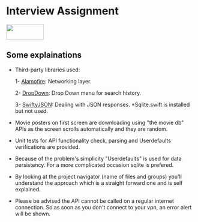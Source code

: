 # Interview Assignment
<img src="https://www.themoviedb.org/assets/2/v4/logos/408x161-powered-by-rectangle-green-bb4301c10ddc749b4e79463811a68afebeae66ef43d17bcfd8ff0e60ded7ce99.png" width="100" height="40" />

## Some explainations 
- Third-party libraries used:

  1- [Alamofire](https://github.com/Alamofire/Alamofire): Networking layer.
  
  2- [DropDown](https://github.com/AssistoLab/DropDown): Drop Down menu for search history.
  
  3- [SwiftyJSON](https://github.com/SwiftyJSON/SwiftyJSON): Dealing with JSON responses.
  *Sqlite.swift is installed but not used.

- Movie posters on first screen are downloading using "the movie db" APIs as the screen scrolls automatically and they are random.
- Unit tests for API functionality check, parsing and Userdefaults verifications are provided.
- Because of the problem's simplicity "Userdefaults" is used for data persistency. For a more complicated occasion sqlite is prefered.
- By looking at the project navigator (name of files and groups) you'll understand the approach which is a straight forward one and is self explained.
- Please be advised the API cannot be called on a regular internet connection. So as soon as you don't connect to your vpn, an error alert will be shown.









